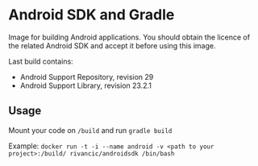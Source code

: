 # Android SDK and Gradle
Image for building Android applications.
You should obtain the licence of the related Android SDK and accept it before using this image.

Last build contains:
- Android Support Repository, revision 29
- Android Support Library, revision 23.2.1

## Usage
Mount your code on `/build` and run `gradle build`

Example:
`docker run -t -i --name android -v <path to your project>:/build/ rivancic/androidsdk /bin/bash`
